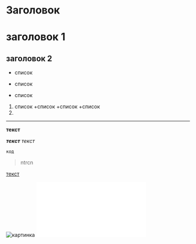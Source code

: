 # Заголовок
 
заголовок 1
=
 заголовок 2
 -

 * список
 - список
 + список
 1. список
  +список
  +список
  +список
2.	 
****

**текст**

***текст***
*текст*


````````
код
````````

>ntrcn

[текст](ссылка)

![картинка](путь)
[![картинка](img/2.img)](ссылка)

